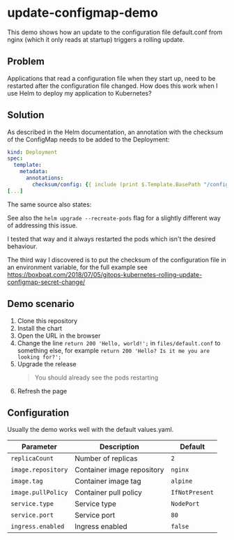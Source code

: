 # update-configmap-demo

This demo shows how an update to the configuration file default.conf from nginx (which it only reads at startup) triggers a rolling update.

## Problem

Applications that read a configuration file when they start up, need to be restarted after the configuration file changed. How does this work when I use Helm to deploy my application to Kubernetes?

## Solution

As described in the Helm documentation, an annotation with the checksum of the ConfigMap needs to be added to the Deployment:

```yaml
kind: Deployment
spec:
  template:
    metadata:
      annotations:
        checksum/config: {{ include (print $.Template.BasePath "/configmap.yaml") . | sha256sum }}
[...]
```

The same source also states:

See also the `helm upgrade --recreate-pods` flag for a slightly different way of addressing this issue.

I tested that way and it always restarted the pods which isn't the desired behaviour.

The third way I discovered is to put the checksum of the configuration file in an environment variable, for the full example see https://boxboat.com/2018/07/05/gitops-kubernetes-rolling-update-configmap-secret-change/

## Demo scenario

1. Clone this repository
2. Install the chart
3. Open the URL in the browser
4. Change the line `return 200 'Hello, world!';` in `files/default.conf` to something else, for example `return 200 'Hello? Is it me you are looking for?';`
5. Upgrade the release
   >You should already see the pods restarting
6. Refresh the page

## Configuration

Usually the demo works well with the default values.yaml.

| Parameter                          | Description                                                               | Default           |
| ---------------------------------- | ------------------------------------------------------------------------- | ------------------|
| `replicaCount`                     | Number of replicas                                                        | `2`               |
| `image.repository`                 | Container image repository                                                | `nginx`           |
| `image.tag`                        | Container image tag                                                       | `alpine`          |
| `image.pullPolicy`                 | Container pull policy                                                     | `IfNotPresent`    |
| `service.type`                     | Service type                                                              | `NodePort`        |
| `service.port`                     | Service port                                                              | `80`              |
| `ingress.enabled`                  | Ingress enabled                                                           | `false`           |